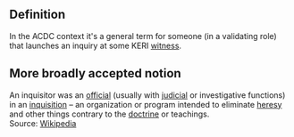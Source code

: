 ## Definition

In the ACDC context it's a general term for someone (in a validating role) that launches an inquiry at some KERI [witness](witness.md).

## More broadly accepted notion

An inquisitor was an [official](https://en.wikipedia.org/wiki/Official) (usually with [judicial](https://en.wikipedia.org/wiki/Judicial) or investigative functions) in an [inquisition](https://en.wikipedia.org/wiki/Inquisition) – an organization or program intended to eliminate [heresy](https://en.wikipedia.org/wiki/Heresy) and other things contrary to the [doctrine](https://en.wikipedia.org/wiki/Doctrine) or teachings.\
Source: [Wikipedia](https://en.wikipedia.org/wiki/Inquisitor)
